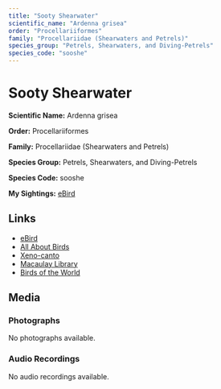 ```yaml
---
title: "Sooty Shearwater"
scientific_name: "Ardenna grisea"
order: "Procellariiformes"
family: "Procellariidae (Shearwaters and Petrels)"
species_group: "Petrels, Shearwaters, and Diving-Petrels"
species_code: "sooshe"
---
```


# Sooty Shearwater

**Scientific Name:** Ardenna grisea

**Order:** Procellariiformes

**Family:** Procellariidae (Shearwaters and Petrels)

**Species Group:** Petrels, Shearwaters, and Diving-Petrels

**Species Code:** sooshe

**My Sightings:** [eBird](https://ebird.org/lifelist?r=world&time=life&spp=sooshe)

## Links
* [eBird](https://ebird.org/species/sooshe) 
* [All About Birds](https://www.allaboutbirds.org/guide/sooshe) 
* [Xeno-canto](https://www.xeno-canto.org/species/ardenna-grisea) 
* [Macaulay Library](https://search.macaulaylibrary.org/catalog?taxonCode=sooshe&sort=rating_rank_desc)
* [Birds of the World](https://birdsoftheworld.org/bow/species/sooshe)

## Media
### Photographs
No photographs available.

### Audio Recordings
No audio recordings available.
